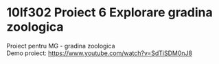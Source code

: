 # 10lf302 Proiect 6 Explorare gradina zoologica
Proiect pentru MG - gradina zoologica  
Demo proiect: https://www.youtube.com/watch?v=SdTiSDM0nJ8
